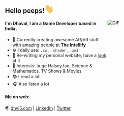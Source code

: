 ## Hello peeps!<img src="https://raw.githubusercontent.com/ABSphreak/ABSphreak/master/gifs/Hi.gif" width="30px">
 
 <img width = "34%" align="right" alt="GIF" height="200px" src="https://media.giphy.com/media/dsKnRuALlWsZG/giphy.gif" />

#### I'm Dhaval, I am a Game Developer based in India.

 - :office: Currently creating awesome AR/VR stuff with amazing people at [**The Intellify**](https://theintellify.com/)
 - ⚙️ I daily use: `.cs` , `.shader` , `.xml`
 - :link: Re-writing my personal website, have a [look](https://www.dhvl5.com/dhvl5-nuxt/) at it
 - :green_heart: Interests: huge Halsey fan, Science & Mathematics, TV Shows & Movies
 - :books: I read a lot
 - :headphones: Also listen a lot
 
#### Me on web:
 :earth_asia: [dhvl5.com](https://www.dhvl5.com/) | [LinkedIn](https://www.linkedin.com/in/dhvl5/) | [Twitter](https://twitter.com/dhvl05)

<!--
**dhvl5/dhvl5** is a ✨ _special_ ✨ :earth_asia: repository because its `README.md` (this file) appears on your GitHub profile.

Here are some ideas to get you started:

- 🔭 I’m currently working on ...
- 🌱 I’m currently learning ...
- 👯 I’m looking to collaborate on ...
- 🤔 I’m looking for help with ...
- 💬 Ask me about ...
- 📫 How to reach me: ...
- 😄 Pronouns: ...
- ⚡ Fun fact: ...
-->
